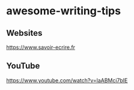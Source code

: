 # awesome-writing-tips

## Websites

https://www.savoir-ecrire.fr

## YouTube

https://www.youtube.com/watch?v=laABMci7bIE
